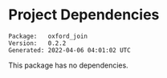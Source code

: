 # Project Dependencies
    Package:   oxford_join
    Version:   0.2.2
    Generated: 2022-04-06 04:01:02 UTC

This package has no dependencies.
